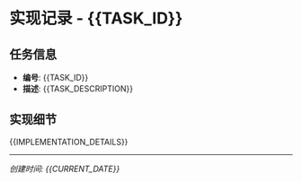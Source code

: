 # 实现记录 - {{TASK_ID}}

## 任务信息
- **编号**: {{TASK_ID}}
- **描述**: {{TASK_DESCRIPTION}}

## 实现细节
{{IMPLEMENTATION_DETAILS}}

---
*创建时间: {{CURRENT_DATE}}*